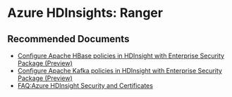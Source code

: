 <properties
    pageTitle="Ranger"
    description="Ranger"
    service="microsoft.hdinsight"
    resource="clusters"
    authors="TobyTu"
    ms.author="jaserano"
    displayOrder=""
    selfHelpType="generic"
    supportTopicIds="32636489,32636491"
    resourceTags=""
    productPesIds="15078"
    cloudEnvironments="public, Fairfax"
    articleId="744a0cee-f40e-4423-bf2c-8b38172fdee9"
	ownershipId="AzureData_HDInsight"
/>

# Azure HDInsights: Ranger

## **Recommended Documents**

* [Configure Apache HBase policies in HDInsight with Enterprise Security Package (Preview)](https://docs.microsoft.com/azure/hdinsight/domain-joined/apache-domain-joined-run-hbase)
* [Configure Apache Kafka policies in HDInsight with Enterprise Security Package (Preview)](https://docs.microsoft.com/azure/hdinsight/domain-joined/apache-domain-joined-run-kafka?toc=%2Fen-us%2Fazure%2Fhdinsight%2Fdomain-joined%2FTOC.json&bc=%2Fen-us%2Fazure%2Fbread%2Ftoc.json")
* [FAQ:Azure HDInsight Security and Certificates](https://docs.microsoft.com/azure/hdinsight/hdinsight-faq#security-and-certificates)
